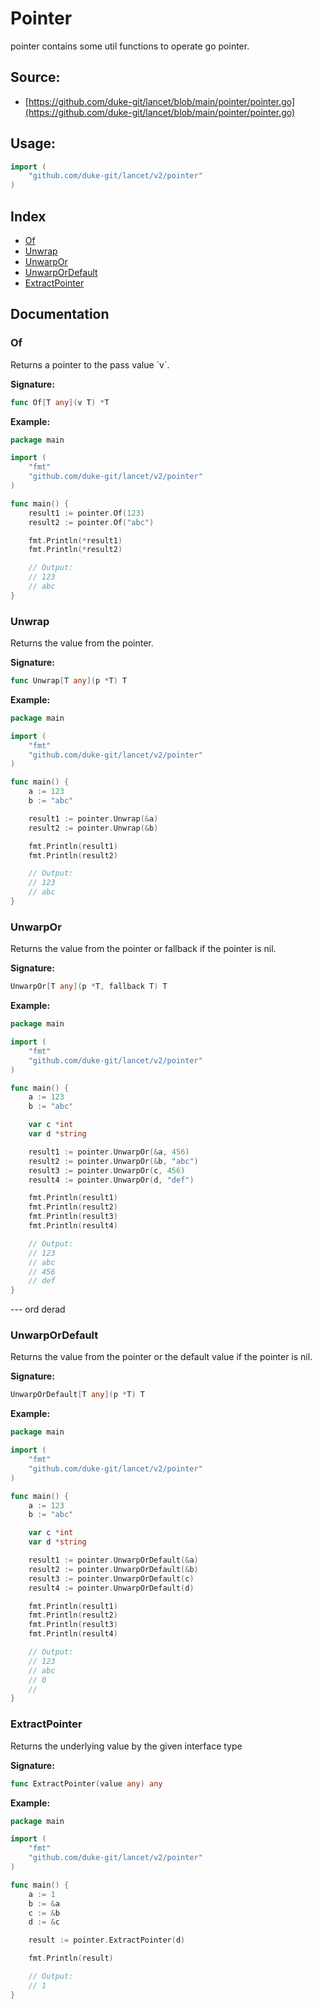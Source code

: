 # Pointer

pointer contains some util functions to operate go pointer.

<div STYLE="page-break-after: always;"></div>

## Source:

-   [https://github.com/duke-git/lancet/blob/main/pointer/pointer.go](https://github.com/duke-git/lancet/blob/main/pointer/pointer.go)

<div STYLE="page-break-after: always;"></div>

## Usage:

```go
import (
    "github.com/duke-git/lancet/v2/pointer"
)
```

<div STYLE="page-break-after: always;"></div>

## Index

-   [Of](#Of)
-   [Unwrap](#Unwrap)
-   [UnwarpOr](#UnwarpOr)
-   [UnwarpOrDefault](#UnwarpOrDefault)
-   [ExtractPointer](#ExtractPointer)

<div STYLE="page-break-after: always;"></div>

## Documentation

### <span id="Of">Of</span>

<p>Returns a pointer to the pass value `v`.</p>

<b>Signature:</b>

```go
func Of[T any](v T) *T
```

<b>Example:</b>

```go
package main

import (
    "fmt"
    "github.com/duke-git/lancet/v2/pointer"
)

func main() {
    result1 := pointer.Of(123)
    result2 := pointer.Of("abc")

    fmt.Println(*result1)
    fmt.Println(*result2)

    // Output:
    // 123
    // abc
}
```


### <span id="Unwrap">Unwrap</span>

<p>Returns the value from the pointer.</p>

<b>Signature:</b>

```go
func Unwrap[T any](p *T) T
```

<b>Example:</b>

```go
package main

import (
    "fmt"
    "github.com/duke-git/lancet/v2/pointer"
)

func main() {
    a := 123
    b := "abc"

    result1 := pointer.Unwrap(&a)
    result2 := pointer.Unwrap(&b)

    fmt.Println(result1)
    fmt.Println(result2)

    // Output:
    // 123
    // abc
}
```


### <span id="UnwarpOr">UnwarpOr</span>

<p>Returns the value from the pointer or fallback if the pointer is nil.</p>

<b>Signature:</b>
```go
UnwarpOr[T any](p *T, fallback T) T
```

<b>Example:</b>

```go
package main

import (
    "fmt"
    "github.com/duke-git/lancet/v2/pointer"
)

func main() {
	a := 123
	b := "abc"

	var c *int
	var d *string

	result1 := pointer.UnwarpOr(&a, 456)
	result2 := pointer.UnwarpOr(&b, "abc")
	result3 := pointer.UnwarpOr(c, 456)
	result4 := pointer.UnwarpOr(d, "def")

	fmt.Println(result1)
	fmt.Println(result2)
	fmt.Println(result3)
	fmt.Println(result4)

	// Output:
	// 123
	// abc
	// 456
	// def
}
```

--- ord derad


### <span id="UnwarpOrDefault">UnwarpOrDefault</span>

<p>Returns the value from the pointer or the default value if the pointer is nil.</p>

<b>Signature:</b>
```go
UnwarpOrDefault[T any](p *T) T
```

<b>Example:</b>

```go
package main

import (
    "fmt"
    "github.com/duke-git/lancet/v2/pointer"
)

func main() {
	a := 123
	b := "abc"

	var c *int
	var d *string

	result1 := pointer.UnwarpOrDefault(&a)
	result2 := pointer.UnwarpOrDefault(&b)
	result3 := pointer.UnwarpOrDefault(c)
	result4 := pointer.UnwarpOrDefault(d)

	fmt.Println(result1)
	fmt.Println(result2)
	fmt.Println(result3)
	fmt.Println(result4)

	// Output:
	// 123
	// abc
	// 0
	//
}
```


### <span id="ExtractPointer">ExtractPointer</span>

<p>Returns the underlying value by the given interface type</p>

<b>Signature:</b>

```go
func ExtractPointer(value any) any
```

<b>Example:</b>

```go
package main

import (
    "fmt"
    "github.com/duke-git/lancet/v2/pointer"
)

func main() {
    a := 1
    b := &a
    c := &b
    d := &c

    result := pointer.ExtractPointer(d)

    fmt.Println(result)

    // Output:
    // 1
}
```